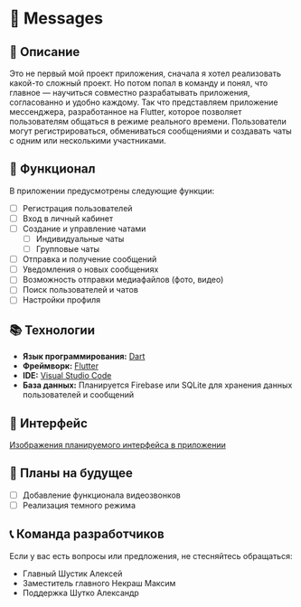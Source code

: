 # 📱 Messages

## 🌟 Описание
Это не первый мой проект приложения, сначала я хотел реализовать какой-то сложный проект. Но потом попал в команду и понял, что главное — научиться совместно разрабатывать приложения, согласованно и удобно каждому. Так что представляем приложение мессенджера, разработанное на Flutter, которое позволяет пользователям общаться в режиме реального времени. Пользователи могут регистрироваться, обмениваться сообщениями и создавать чаты с одним или несколькими участниками.

## 📝 Функционал
В приложении предусмотрены следующие функции:
- [ ] Регистрация пользователей
- [ ] Вход в личный кабинет
- [ ] Создание и управление чатами
    - [ ] Индивидуальные чаты
    - [ ] Групповые чаты
- [ ] Отправка и получение сообщений
- [ ] Уведомления о новых сообщениях
- [ ] Возможность отправки медиафайлов (фото, видео)
- [ ] Поиск пользователей и чатов
- [ ] Настройки профиля

## 📚 Технологии
- **Язык программирования:** [Dart](https://dart.dev/)
- **Фреймворк:** [Flutter](https://flutter.dev/)
- **IDE:** [Visual Studio Code](https://code.visualstudio.com/)
- **База данных:** Планируется Firebase или SQLite для хранения данных пользователей и сообщений

## 🎨 Интерфейс
[Изображения планируемого интерфейса в приложении](https://github.com/Alexrshut/messages/tree/main/docs/img)

## 🚀 Планы на будущее
- [ ] Добавление функционала видеозвонков
- [ ] Реализация темного режима

## 📞 Команда разработчиков
Если у вас есть вопросы или предложения, не стесняйтесь обращаться:
- Главный Шустик Алексей
- Заместитель главного Некраш Максим
- Поддержка Шутко Александр
